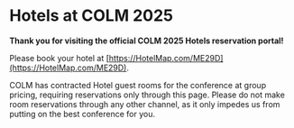 # Hotels at COLM 2025

**Thank you for visiting the official COLM 2025 Hotels reservation portal!**

Please book your hotel at [https://HotelMap.com/ME29D](https://HotelMap.com/ME29D).

COLM has contracted Hotel guest rooms for the conference at group pricing, requiring reservations only through this page. Please do not make room reservations through any other channel, as it only impedes us from putting on the best conference for you.












